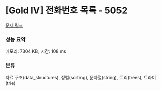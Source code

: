 # [Gold IV] 전화번호 목록 - 5052 

[문제 링크](https://www.acmicpc.net/problem/5052) 

### 성능 요약

메모리: 7304 KB, 시간: 108 ms

### 분류

자료 구조(data_structures), 정렬(sorting), 문자열(string), 트리(trees), 트라이(trie)

